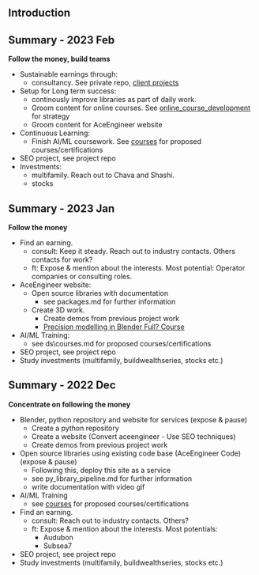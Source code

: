 ## Introduction

## Summary - 2023 Feb

**Follow the money, build teams**

- Sustainable earnings through:
    - consultancy. See private repo, [client projects](https://github.com/vamseeachanta/client_projects/blob/main/ongoing_projects.md)
- Setup for Long term success:
    - continously improve libraries as part of daily work.
    - Groom content for online courses. See [online_course_development](https://github.com/vamseeachanta/energy/blob/master/online_course_development.md) for strategy
    - Groom content for AceEngineer website
- Continuous Learning:
    - Finish AI/ML coursework. See [courses](ds\courses.md) for proposed courses/certifications
- SEO project, see project repo
- Investments:
    - multifamily. Reach out to Chava and Shashi.
    - stocks

## Summary - 2023 Jan

**Follow the money**

- Find an earning.
    - consult: Keep it steady. Reach out to industry contacts. Others contacts for work?
    - ft: Expose & mention about the interests. Most potential: Operator companies or consulting roles.
- AceEngineer website:
    - Open source libraries with documentation
        - see packages.md for further information
    - Create 3D work. 
        - Create demos from previous project work
        - [Precision modelling in Blender Full? Course](https://www.youtube.com/watch?v=83yNYScsRPI)
- AI/ML Training:
    - see  ds\courses.md for proposed courses/certifications
- SEO project, see project repo
- Study investments (multifamily, buildwealthseries, stocks etc.)

## Summary - 2022 Dec

**Concentrate on following the money**

- Blender, python repository and website for services (expose & pause)
    - Create a python repository
    - Create a website (Convert aceengineer - Use SEO techniques)
    - Create demos from previous project work
- Open source libraries using existing code base (AceEngineer Code)  (expose & pause)
    - Following this, deploy this site as a service
    - see py_library_pipeline.md for further information
    - write documentation with video gif
- AI/ML Training
    - see  [courses](ds\courses.md) for proposed courses/certifications
- Find an earning.
    - consult: Reach out to industry contacts. Others?
    - ft: Expose & mention about the interests. Most potentials:
        - Audubon
        - Subsea7
- SEO project, see project repo
- Study investments (multifamily, buildwealthseries, stocks etc.)
